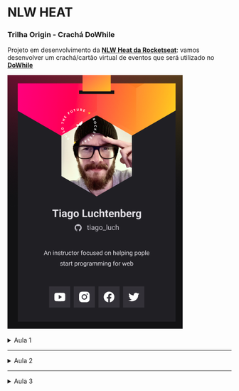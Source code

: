 # NLW HEAT

### Trilha Origin - Crachá DoWhile

Projeto em desenvolvimento da **[NLW Heat da Rocketseat](https://nextlevelweek.com/inscricao/7)**: vamos desenvolver um crachá/cartão virtual de eventos que será utilizado no **[DoWhile](https://dowhile.io/convite/jessica-niide)**

![Imagem do crachá no figma](https://github.com/Jessica-Niide/nlw_heat/blob/master/extras/figma_example.png?raw=true)

<details>
<summary>Aula 1</summary>
    
## Fundamentos WEB

<details>
<summary>Javascript </summary>

- O Javascript (JS) é a linguagem de programação que usamos para deixar as aplicações dinâmicas.
- JS é processado nos navegadores para trazer a experiência de utilização da página para o cliente.
</details>

<br>
<details>
<summary>HTML - HyperText Markup Language</summary>

- HTML não possui lógica de programação, por isso não é uma linguagem de programação. É um conjunto de textos com tags, que serão interpretadas e traduzidas no navegador.
- As tags do HTML são indicadas entre `<>`, e indicam como o texto associado a essa tag deve ser interpretado. Por exemplo, a tag `<title>` traz o nome da página, que será exibido na aba do navegador.
- Exemplo de código HTML

```html
<!DOCTYPE html>
<html>
  <head>
    <title>Jessica Niide - DoWhile 2021</title>
  </head>
  <body>
    <h1>Jessica Niide</h1>
    <a href="https://instagram.com/jessicaniide">@jessicaniide</a>
  </body>
</html>
```

- A tag `<!DOCTYPE html>` é especial e obrigatória, indica para o navegador que o documento está escrito em html5.
- Dentro da `<head>` vão informações sobre a página.
- Dentro do `<body>` vai o conteúdo da página.
</details>

<br>
<details>
<summary>CSS - Cascading Style Sheets</summary>

- CSS é a estilização do HTML
- A sintaxe do CSS é

```css
seletor {
  propriedade: valor;
}
```

- Exemplo real:

```css
h1 {
  font-size: 1.5rem;
}
```

- `h1` é o seletor. Todas as tags de html que forem iguais ao seletor receberam essa estilização. A propriedade que ele está recebendo é `font-size`, que será alterada para o valor de `1.5rem`. O CSS fecha o comando após o valor com ponto e vírgula `;`.
- Folha de estilo em cascata: a ordem de aparição dos elementos importa. Tem mais força o elemento que for colocado por último na estilização.

</details>

</details>

---

<details>
<summary>Aula 2</summary>
    
## Revisão dos conceitos da aula 1 e aprofundamento

Estilização da página finalizada!

![Imagem do crachá](https://github.com/Jessica-Niide/nlw_heat/blob/master/extras/aula2.png?raw=true)

<details>
<summary>HTML</summary>
Já vimos que o HTML é uma linguagem que contém marcações, as tags, e que cada tag tem o seu significado, que será traduzido pelo navegador. Ou seja, o html é o responsável pela estrutura das páginas, definindo quem são o título da página, os botões, as estruturas de textos (parágrafos, seções, cabeçalhos de seções), os links, as imagens, etc.

<details>
<summary>Estrutura das tags</summary>
    
As tags são as marcações que determinam qual a função do texto na página. As tags possuem a seguinte estrutura:
    
```html
<!-- As tags podem ter abertura e fechamento, o que acontece aqui, que ela aparece em par -->
<nome-da-tag atributos="valor">
Conteúdo
</nome-da-tag>

<!-- Tags também podem se fechar em si mesmo -->
<nome-da-tag  atributos="valor"/>
```

Os atributos são opcionais, e fornecem informações adicionais para as tags. Podem ser usados vários atributos em uma única tag.

As tags que não possuem conteúdo se fecham em si. É o caso, por exemplo, das tags `<img>` e `<link>`, que usamos no head.

O conteúdo da tag é o que será exibido para o cliente, dentro é claro daquele espaço que a tag indica. Então o conteúdo de uma tag `<button>` será o texto indicado no botão.

```html
<!DOCTYPE html>
<html>
  <body>
    <button>Conteúdo da tag</button>
  </body>
</html>
```

Na tela do navegador, vemos o seguinte resultado:

![Imagem do botão](https://github.com/Jessica-Niide/nlw_heat/blob/master/extras/button.png?raw=true)

Observação importante: dentro de uma tag podem ser colocadas outras tags. Esse é o conceito de aninhamento. No exemplo acima, a tag `<html>` está por fora de todas as outras, e se fecha após todas as outras. Depois temos a tag `<body>` e dentro dela vem a tag `<button>` completa.

</details>

<details>
<summary>Semântica</summary>

A semântica para a linguística está associada ao sentido, à função, de cada palavra em uma frase. Dentro do html 5 foram incluídas as tags semânticas, que possuem significados, facilitando a construção dos layouts das páginas.

Tags não semânticas, com a tag div, não trazem informação sobre o que será seu conteúdo. Qualquer coisa pode ser colocada dentro da div.

Já uma tag semântica, como a `<main>`, nos informa que é ali que estará o conteúdo principal da página.

```html
<div id="main">
  <p>
    Podemos colocar dentro da div o conteúdo da main, e indicar pelo id o que
    estamos fazendo. O problema é que a div em si não possui significado, e um
    leitor de tela ou ferramenta de pesquisa não vê o id "main" que foi dado à
    div, portanto ele não sabe que este é o conteúdo principal.
  </p>
</div>
<!-- Sem falar que toda div fecha igual! Imagina várias delas fechando no 
seu arquivo uma depois da outra /o\ -->

<main>
  <p>
    Se utilizarmos a tag main, o código fica mais direto, e todo mundo fica
    sabendo o que esperar dessa tag.
  </p>
</main>
```

Algumas tags semânticas são header, footer, aside, nav, figure.

Curiosidade - uma explicação muito legal (em inglês) sobre a diferença entre as tags `<figure>` e `<img>`: [https://www.geeksforgeeks.org/difference-between-figure-img-tags-in-html/](https://www.geeksforgeeks.org/difference-between-figure-img-tags-in-html/)

</details>

</details>

<br>
<details>
<summary>CSS</summary>

O estilo da página é definido pelo css. Cores, fontes, tamanhos, sombras, tudo isso é adicionado ao html pelo css.

Podemos adicionar estilo diretamente no arquivo com o html, dentro da tag `<style>`, mas a leitura fica mais limpa e organizada quando separamos a estilização em um arquivo próprio. Nesse caso, para que a página final receba essa estilização, utilizamos outra tag (`<link>`) que faz a ligação entre os dois arquivos.

<details>
    <summary>Estrutura de um arquivo .css</summary>

O arquivo de regras de estilização que vamos criar é basicamente uma lista de estilos que serão aplicados aos elementos html. No botão mostrado anteriormente, podemos aplicar a seguinte estilização:

```css
/* O símbolo * indica um seletor universal, ou seja, o arquivo inteiro recebe essas regras.
Body e button são os seletores das tags body e button, respectivamente, e as regras para eles serão aplicadas 
apenas a esses elementos. */
* {
  background: purple;
}

body {
  padding: 10pt;
  background: lightgoldenrodyellow;
}

button {
  border: 1px solid black;
  border-radius: 6px;
  padding: 5pt;
  color: white;
}
```

O resultado desse estilo é o seguinte:

![Imagem do botão com estilo](https://github.com/Jessica-Niide/nlw_heat/blob/master/extras/button_css.png?raw=true)

</details>

<details>
<summary>Cascata</summary>

Os estilos são aplicados em cascata, ou seja, os estilos definidos mais "baixo" tem mais força. No exemplo, a cor de fundo foi definida para todo o arquivo pelo seletor _, mas como definimos uma nova cor para o fundo do body, esse será o estilo que o body irá ter. O button não tem regra para cor de fundo, por isso ele está com o fundo roxo definido pelo _.

Podemos pensar que o estilo da página é aplicado lendo as regras css de cima para baixo. Assim, o fundo é pintado todo de roxo, depois o body recebe o padding e tem a cor de fundo alterada, e por último o botão recebe suas características.

</details>

<details>
<summary>Especificidade</summary>

É possível sobrescrever a cascata utilizando a especificidade. Quando precisamos escolher um elemento da página, ou um conjunto de elementos, para receber uma estilização diferente, podemos usar a especificidade. Podemos fazer isso por:

- Estilos inline: são declarações de estilo feitas pelo atributo style dentro da tag html. Ao indicar no arquivo html, dentro da tag do elemento o estilo que ele irá receber, essa regra será a mais forte de todas e prevalecerá. Evitamos misturar estilização na estrutura, por isso deve ser usada como último recurso.
- Seleção pelo id: dentro de qualquer tag do html, podemos passar um atributo `id="nome"`. Na folha de estilos, escolhemos o seletor de id utilizando `#nome`. Essa é a seleção mais forte que temos para a folha de estilos.
- Seleção pela classe: também como atributo da tag html, podemos passar uma classe com `class="nome"`. A seleção da classe no css é feita por `.nome`, e é mais fraca do que a seleção por id, mas é mais forte do que a seleção por elemento.
- Seleção por elemento: é a seleção mais fraca, que passa os estilos para o elemento utilizando o nome da tag.

Existem outras regras para selecionar elementos específicos dentro do css, como para escolher a primeira ocorrência de um elemento, ou a junção de elemento e classe para dar mais força ao estilo. Essas regras são aprendidas com a prática e alguma pesquisa. Alguns jogos também ajudam a entender melhor os seletores, como o CSS Diner ([https://flukeout.github.io/](https://flukeout.github.io/)).

</details>

<details>
<summary>Unidades de medida</summary>

Podemos usar diversas unidades de medida no css.

Algumas são unidades estáticas, como centimetros (cm), pixels (px), pontos (pt).

Outras são relativas, ou seja, podem variar de acordo com o tamanho da tela, o viewport (vh = viewport height = altura da tela, vw = viewport width = largura da tela), ou com o tamanho de fonte, o em (relativo ao tamanho da fonte do elemento pai) e o rem (relativo ao tamanho da fonto do root).

- Relativa x Estática
  A escolha pela unidade que será usada depende do que se vai estilizar. Se queremos que uma imagem ou logo, por exemplo, tenha um tamanho fixo, usamos unidades estáticas. Já se queremos definir que a imagem se molde para ocupar metade da tela, e não sabemos o tamanho da tela em que a página será aberta, empregamos as unidades relativas.

</details>

<details>
<summary>Box Model</summary>

Podemos pensar que para o css cada elemento que ele irá estilizar é uma caixa. Um parágrafo é uma caixa, uma div qualquer é uma caixa, um botão é uma caixa. Pensando nisso fica mais fácil entender o que é a margin e o padding, e como posicionar nossos elementos na página.

</details>

</details>
</details>

---

<details>
<summary>Aula 3</summary>

### Colocando lógica na página

<details>
<summary>Javascript</summary>

Javascript é a linguagem de programação que utilizamos no desenvolvimento web para conferir elementos dinâmicos às páginas.
O Javascript é lido e executado como lemos normalmente um texto ocidental, ou seja, o código é lido de cima para baixo, da esquerda para a direita. As intruções são executadas na ordem em que aparecem no cóodigo.

<details>
<summary>Os dados do Javascript</summary>

Para declarar um dado em Javascript, utilizamos a seguinte sintaxe:

```jsx
// A declaração é feita por:
// tipo nome-da-variável = valor
const tech = 'Javascript'

// Agora podemos usar a variável tech no programa.
console.log(tech)

// O comando acima irá exibir no console o valor que foi atribuído para tech, ou seja, irá escrever Javascript
```

- Tipos de variáveis

  - const: (= constante) indica que a variável receberá um valor uma única vez no programa e não poderá ser alterada.
  - let: (= modificável) indica que a variável poderá mudar de valor.

- Tipos de dados primitvos

  - String: é um dado de texto. Deve ser declarado entre aspas (duplas ou simples).
  - Number: é um dado de número, logo pode ser usado para realizar operações. Atenção: um número entre aspas é uma string, "1" é tratado como texto e 1 como número.
  - Boolean: os booleanos são os valores lógicos true (verdadeiro) ou false (falso).

- Tipos de dados estruturados
  - Objetos
    Um objeto é um conjunto de dados agrupados em uma única variável. Quando declaramos um objeto, devemos dizer quais são os dados que ele possui. A forma de declarar os dados em um objeto é diferente da declaração de dados primitivos, tendo a seguinte estrutura:
    ```jsx
    // Um objeto tem seus dados definidos entre chaves
    const objeto = {
      // Os dados aqui são da forma
      // nome-da-variável: valor
      // a vírgula separa um dado do seguinte
      tech: 'Javascript',
      aula: 3
    }
    ```

</details>

<details>
<summary>Funções</summary>

Funções são sequências de comandos que devem ser executadas em ordem para realizar uma tarefa. Para declarar uma função no Javascript, fazemos do seguinte modo:

```jsx
// Indicamos ao programa que se trata de uma função pela paralvra "function"
// Nomeamos a função e colocamos entre () os parâmetros que ela recebe
// Se não houver parâmetros, deixa-se () vazio
// Entre as chaves {} colocamos os comandos da função

function nome-da-função(parâmetros) {
  comandos;
}

// E para chamar a função, fazemos:
nome-da-função(parâmetros);
```

  </details>

  <details>
  <summary>Boas práticas de escrita</summary>
      
  Evite usar nomes que não tem sentido para as variáveis e funções. Quem for ler o código deve conseguir entender para que serve a variável.
  </details>

</details>

<br>
<details>
<summary>DOM</summary>

- O DOM é uma versão da página html que o navegador cria, em que cada elemento do html é mapeado como um objeto (um objeto da DOM, não um objeto como em Javascript).
  Com a página toda mapeada pelo navegador, podemos acessar os elementos da página utilizando o Javascript.

- Acessando os elementos pelo Javascript

  Para acessar os elementos da DOM no Javascript, utilizamos o comando `document`. A partir dele, podemos trabalhar com os elementos do html.

  ```jsx
  // Para acessar o elemento pela classe
  document.getElementsByClassName('class').textContent = 'new'

  // Mas se estamos usando o id, podemos cortar uma parte do código
  id.textContent = 'new'
  ```

</details>

</details>
